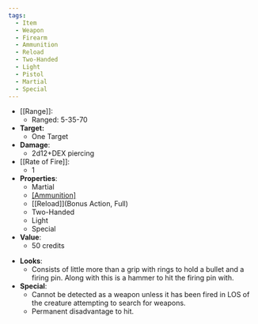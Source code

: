 ```yaml
---
tags:
  - Item
  - Weapon
  - Firearm
  - Ammunition
  - Reload
  - Two-Handed
  - Light
  - Pistol
  - Martial
  - Special
---
```

- [[Range]]:
	- Ranged: 5-35-70
- **Target:**
	- One Target
- **Damage**:
	- 2d12+DEX piercing
- [[Rate of Fire]]:
	- 1
- **Properties**:
	- Martial
	- [[Ammunition]](1)
	- [[Reload]](Bonus Action, Full)
	- Two-Handed
	- Light
	- Special
- **Value**:
	- 50 credits
* **Looks**:
	* Consists of little more than a grip with rings to hold a bullet and a firing pin. Along with this is a hammer to hit the firing pin with.
* **Special**:
	* Cannot be detected as a weapon unless it has been fired in LOS of the creature attempting to search for weapons.
	* Permanent disadvantage to hit.